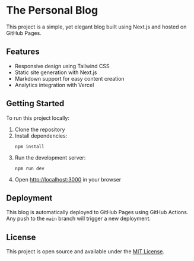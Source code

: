 # The Personal Blog

This project is a simple, yet elegant blog built using Next.js and hosted on GitHub Pages.

## Features

- Responsive design using Tailwind CSS
- Static site generation with Next.js
- Markdown support for easy content creation
- Analytics integration with Vercel

## Getting Started

To run this project locally:

1. Clone the repository
2. Install dependencies:
   ```
   npm install
   ```
3. Run the development server:
   ```
   npm run dev
   ```
4. Open [http://localhost:3000](http://localhost:3000) in your browser

## Deployment

This blog is automatically deployed to GitHub Pages using GitHub Actions. Any push to the `main` branch will trigger a new deployment.

## License

This project is open source and available under the [MIT License](LICENSE).
